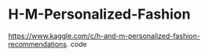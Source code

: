 # H-M-Personalized-Fashion
https://www.kaggle.com/c/h-and-m-personalized-fashion-recommendations. code
